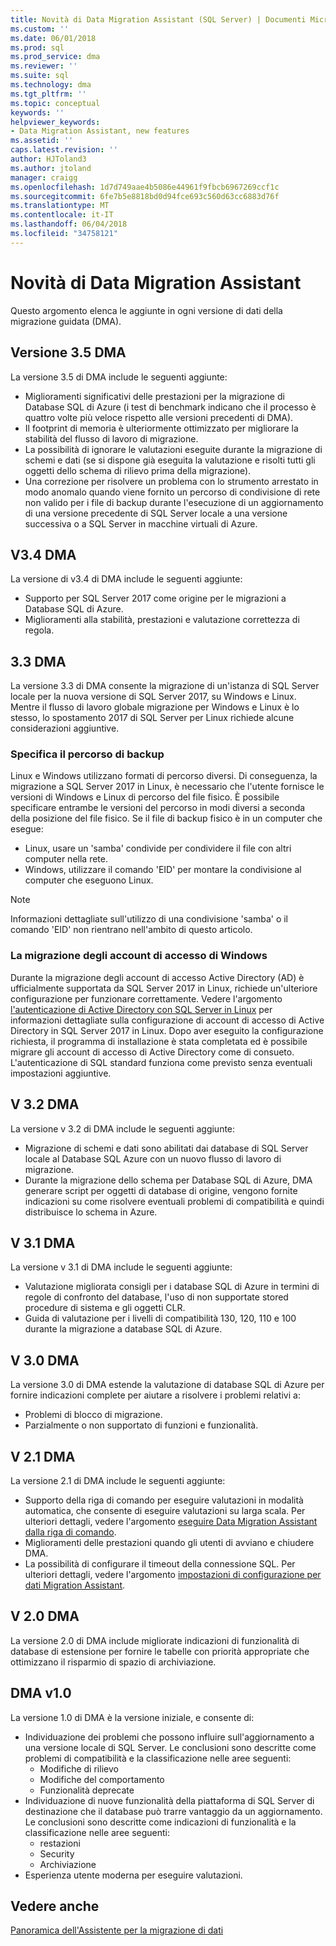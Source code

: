 ```yaml
---
title: Novità di Data Migration Assistant (SQL Server) | Documenti Microsoft
ms.custom: ''
ms.date: 06/01/2018
ms.prod: sql
ms.prod_service: dma
ms.reviewer: ''
ms.suite: sql
ms.technology: dma
ms.tgt_pltfrm: ''
ms.topic: conceptual
keywords: ''
helpviewer_keywords:
- Data Migration Assistant, new features
ms.assetid: ''
caps.latest.revision: ''
author: HJToland3
ms.author: jtoland
manager: craigg
ms.openlocfilehash: 1d7d749aae4b5086e44961f9fbcb6967269ccf1c
ms.sourcegitcommit: 6fe7b5e8818bd0d94fce693c560d63cc6883d76f
ms.translationtype: MT
ms.contentlocale: it-IT
ms.lasthandoff: 06/04/2018
ms.locfileid: "34758121"
---
```

# <a name="whats-new-in-data-migration-assistant"></a>Novità di Data Migration Assistant
Questo argomento elenca le aggiunte in ogni versione di dati della migrazione guidata (DMA).

## <a name="dma-v35"></a>Versione 3.5 DMA
La versione 3.5 di DMA include le seguenti aggiunte:
- Miglioramenti significativi delle prestazioni per la migrazione di Database SQL di Azure (i test di benchmark indicano che il processo è quattro volte più veloce rispetto alle versioni precedenti di DMA).
- Il footprint di memoria è ulteriormente ottimizzato per migliorare la stabilità del flusso di lavoro di migrazione.
- La possibilità di ignorare le valutazioni eseguite durante la migrazione di schemi e dati (se si dispone già eseguita la valutazione e risolti tutti gli oggetti dello schema di rilievo prima della migrazione).
- Una correzione per risolvere un problema con lo strumento arrestato in modo anomalo quando viene fornito un percorso di condivisione di rete non valido per i file di backup durante l'esecuzione di un aggiornamento di una versione precedente di SQL Server locale a una versione successiva o a SQL Server in macchine virtuali di Azure.

## <a name="dma-v34"></a>V3.4 DMA
La versione di v3.4 di DMA include le seguenti aggiunte:
- Supporto per SQL Server 2017 come origine per le migrazioni a Database SQL di Azure.
- Miglioramenti alla stabilità, prestazioni e valutazione correttezza di regola.

## <a name="dma-v33"></a>3.3 DMA
La versione 3.3 di DMA consente la migrazione di un'istanza di SQL Server locale per la nuova versione di SQL Server 2017, su Windows e Linux. Mentre il flusso di lavoro globale migrazione per Windows e Linux è lo stesso, lo spostamento 2017 di SQL Server per Linux richiede alcune considerazioni aggiuntive.

### <a name="specifying-the-back-up-path"></a>Specifica il percorso di backup
Linux e Windows utilizzano formati di percorso diversi. Di conseguenza, la migrazione a SQL Server 2017 in Linux, è necessario che l'utente fornisce le versioni di Windows e Linux di percorso del file fisico. È possibile specificare entrambe le versioni del percorso in modi diversi a seconda della posizione del file fisico.
Se il file di backup fisico è in un computer che esegue:
- Linux, usare un 'samba' condivide per condividere il file con altri computer nella rete.
- Windows, utilizzare il comando 'EID' per montare la condivisione al computer che eseguono Linux.

> [!NOTE]
> Informazioni dettagliate sull'utilizzo di una condivisione 'samba' o il comando 'EID' non rientrano nell'ambito di questo articolo.

### <a name="migrating-windows-logins"></a>La migrazione degli account di accesso di Windows
Durante la migrazione degli account di accesso Active Directory (AD) è ufficialmente supportata da SQL Server 2017 in Linux, richiede un'ulteriore configurazione per funzionare correttamente. Vedere l'argomento [l'autenticazione di Active Directory con SQL Server in Linux](https://docs.microsoft.com/en-us/sql/linux/sql-server-linux-active-directory-authentication) per informazioni dettagliate sulla configurazione di account di accesso di Active Directory in SQL Server 2017 in Linux. Dopo aver eseguito la configurazione richiesta, il programma di installazione è stata completata ed è possibile migrare gli account di accesso di Active Directory come di consueto. L'autenticazione di SQL standard funziona come previsto senza eventuali impostazioni aggiuntive.

## <a name="dma-v32"></a>V 3.2 DMA
La versione v 3.2 di DMA include le seguenti aggiunte:

- Migrazione di schemi e dati sono abilitati dai database di SQL Server locale al Database SQL Azure con un nuovo flusso di lavoro di migrazione.
- Durante la migrazione dello schema per Database SQL di Azure, DMA generare script per oggetti di database di origine, vengono fornite indicazioni su come risolvere eventuali problemi di compatibilità e quindi distribuisce lo schema in Azure.

## <a name="dma-v31"></a>V 3.1 DMA
La versione v 3.1 di DMA include le seguenti aggiunte:

- Valutazione migliorata consigli per i database SQL di Azure in termini di regole di confronto del database, l'uso di non supportate stored procedure di sistema e gli oggetti CLR.
- Guida di valutazione per i livelli di compatibilità 130, 120, 110 e 100 durante la migrazione a database SQL di Azure.

## <a name="dma-v30"></a>V 3.0 DMA
La versione 3.0 di DMA estende la valutazione di database SQL di Azure per fornire indicazioni complete per aiutare a risolvere i problemi relativi a:

- Problemi di blocco di migrazione.
- Parzialmente o non supportato di funzioni e funzionalità.

## <a name="dma-v21"></a>V 2.1 DMA
La versione 2.1 di DMA include le seguenti aggiunte:
- Supporto della riga di comando per eseguire valutazioni in modalità automatica, che consente di eseguire valutazioni su larga scala. Per ulteriori dettagli, vedere l'argomento [eseguire Data Migration Assistant dalla riga di comando](dma-commandline.md).
- Miglioramenti delle prestazioni quando gli utenti di avviano e chiudere DMA.
- La possibilità di configurare il timeout della connessione SQL. Per ulteriori dettagli, vedere l'argomento [impostazioni di configurazione per dati Migration Assistant](dma-configurationsettings.md).

## <a name="dma-v20"></a>V 2.0 DMA
La versione 2.0 di DMA include migliorate indicazioni di funzionalità di database di estensione per fornire le tabelle con priorità appropriate che ottimizzano il risparmio di spazio di archiviazione.

## <a name="dma-v10"></a>DMA v1.0
La versione 1.0 di DMA è la versione iniziale, e consente di:
- Individuazione dei problemi che possono influire sull'aggiornamento a una versione locale di SQL Server. Le conclusioni sono descritte come problemi di compatibilità e la classificazione nelle aree seguenti:
    - Modifiche di rilievo
    - Modifiche del comportamento
    - Funzionalità deprecate
- Individuazione di nuove funzionalità della piattaforma di SQL Server di destinazione che il database può trarre vantaggio da un aggiornamento. Le conclusioni sono descritte come indicazioni di funzionalità e la classificazione nelle aree seguenti:
    - restazioni
    - Security
    - Archiviazione
-   Esperienza utente moderna per eseguire valutazioni.

## <a name="see-also"></a>Vedere anche
[Panoramica dell'Assistente per la migrazione di dati](../dma/dma-overview.md)
